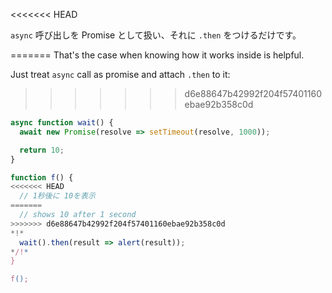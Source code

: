 
<<<<<<< HEAD

`async` 呼び出しを Promise として扱い、それに `.then` をつけるだけです。

=======
That's the case when knowing how it works inside is helpful.

Just treat `async` call as promise and attach `.then` to it:
>>>>>>> d6e88647b42992f204f57401160ebae92b358c0d
```js run
async function wait() {
  await new Promise(resolve => setTimeout(resolve, 1000));

  return 10;
}

function f() {
<<<<<<< HEAD
  // 1秒後に 10を表示
=======
  // shows 10 after 1 second
>>>>>>> d6e88647b42992f204f57401160ebae92b358c0d
*!*
  wait().then(result => alert(result));
*/!*
}

f();
```
